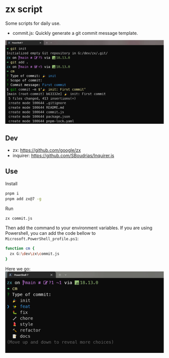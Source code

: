 # zx script

Some scripts for daily use.

- commit.js: Quickly generate a git commit message template.

![demo](./.github/imgs/demo1.jpg)

## Dev

- zx: https://github.com/google/zx
- inquirer: https://github.com/SBoudrias/Inquirer.js

## Use


Install
```bash
pnpm i
pnpm add zx@7 -g
```

Run
```bash
zx commit.js
```

Then add the command to your environment variables. If you are using Powershell, you can add the code bellow to `Microsoft.PowerShell_profile.ps1`:
```bash
function cm {
  zx G:\dev\zx\commit.js
}
```

Here we go:
![demo](./.github/imgs/demo2.jpg)
